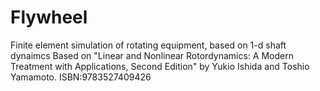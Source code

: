 # Flywheel
Finite element simulation of rotating equipment, based on 1-d shaft dynaimcs
Based on "Linear and Nonlinear Rotordynamics: A Modern Treatment with Applications, Second Edition" by Yukio Ishida and Toshio Yamamoto. ISBN:9783527409426
